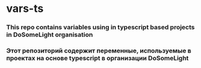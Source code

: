 # vars-ts

### This repo contains variables using in typescript based projects in DoSomeLight organisation

### Этот репозиторий содержит переменные, используемые в проектах на основе typescript в организации DoSomeLight
